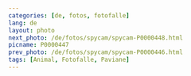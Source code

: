 ```yaml
---
categories: [de, fotos, fotofalle]
lang: de
layout: photo
next_photo: /de/fotos/spycam/spycam-P0000448.html
picname: P0000447
prev_photo: /de/fotos/spycam/spycam-P0000446.html
tags: [Animal, Fotofalle, Paviane]
---
```

